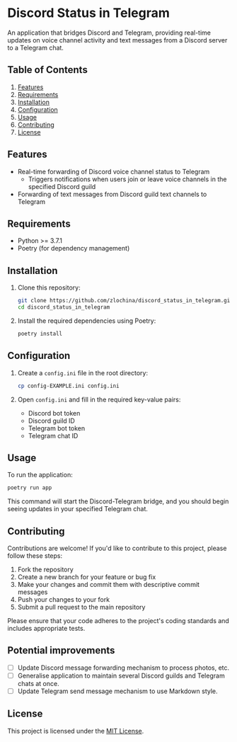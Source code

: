 # Discord Status in Telegram

An application that bridges Discord and Telegram, providing real-time updates on voice channel activity and text messages from a Discord server to a Telegram chat.

## Table of Contents

1. [Features](#features)
2. [Requirements](#requirements)
3. [Installation](#installation)
4. [Configuration](#configuration)
5. [Usage](#usage)
6. [Contributing](#contributing)
7. [License](#license)

## Features

- Real-time forwarding of Discord voice channel status to Telegram
  - Triggers notifications when users join or leave voice channels in the specified Discord guild
- Forwarding of text messages from Discord guild text channels to Telegram

## Requirements

- Python >= 3.7.1
- Poetry (for dependency management)

## Installation

1. Clone this repository:
   ```sh
   git clone https://github.com/zlochina/discord_status_in_telegram.git
   cd discord_status_in_telegram
   ```

2. Install the required dependencies using Poetry:
   ```sh
   poetry install
   ```

## Configuration

1. Create a `config.ini` file in the root directory:
   ```sh
   cp config-EXAMPLE.ini config.ini
   ```

2. Open `config.ini` and fill in the required key-value pairs:
   - Discord bot token
   - Discord guild ID
   - Telegram bot token
   - Telegram chat ID

## Usage

To run the application:

```sh
poetry run app
```

This command will start the Discord-Telegram bridge, and you should begin seeing updates in your specified Telegram chat.

## Contributing

Contributions are welcome! If you'd like to contribute to this project, please follow these steps:

1. Fork the repository
2. Create a new branch for your feature or bug fix
3. Make your changes and commit them with descriptive commit messages
4. Push your changes to your fork
5. Submit a pull request to the main repository

Please ensure that your code adheres to the project's coding standards and includes appropriate tests.

## Potential improvements

- [ ] Update Discord message forwarding mechanism to process photos, etc.
- [ ] Generalise application to maintain several Discord guilds and Telegram chats at once.
- [ ] Update Telegram send message mechanism to use Markdown style.

## License

This project is licensed under the [MIT License](./LICENSE).
